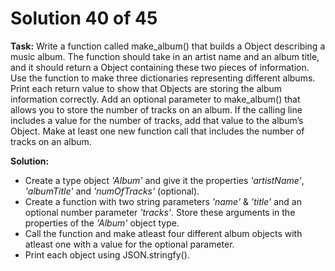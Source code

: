 # Solution 40 of 45

**Task:** Write a function called make_album() that builds a Object describing a music album. The function should take in an artist name and an album title, and it should return a Object containing these two pieces of
information. Use the function to make three dictionaries representing different albums. Print each return value to show that Objects are storing the album information correctly.
Add an optional parameter to make_album() that allows you to store the number of tracks on an album. If the calling line includes a value for the number of tracks, add that value to the album’s Object. Make at least one new function call that includes the number of tracks on an album.

**Solution:**
- Create a type object *'Album'* and give it the properties *'artistName'*, *'albumTitle'* and *'numOfTracks'* (optional).
- Create a function with two string parameters *'name'* & *'title'* and an optional number parameter *'tracks'*. Store these arguments in the properties of the *'Album'* object type.
- Call the function and make atleast four different album objects with atleast one with a value for the optional parameter.
- Print each object using JSON.stringfy().